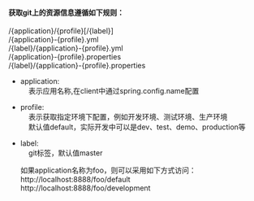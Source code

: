 #### 获取git上的资源信息遵循如下规则：
/{application}/{profile}[/{label}]<br/>
/{application}-{profile}.yml<br/>
/{label}/{application}-{profile}.yml<br/>
/{application}-{profile}.properties<br/>
/{label}/{application}-{profile}.properties<br/>


* application: <br/>
  &nbsp;&nbsp;&nbsp;&nbsp;表示应用名称,在client中通过spring.config.name配置<br/>
* profile: <br/>
  &nbsp;&nbsp;&nbsp;&nbsp;表示获取指定环境下配置，例如开发环境、测试环境、生产环境 <br/>
  &nbsp;&nbsp;&nbsp;&nbsp;默认值default，实际开发中可以是dev、test、demo、production等<br/>
* label: <br/>
  &nbsp;&nbsp;&nbsp;&nbsp;git标签，默认值master<br/>

  如果application名称为foo，则可以采用如下方式访问：<br/>
  http://localhost:8888/foo/default<br/>
  http://localhost:8888/foo/development<br/>